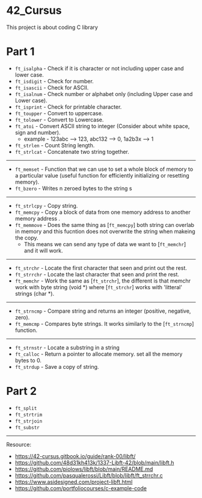 # 42_Cursus
This project is about coding C library

# Part 1
- `ft_isalpha` - Check if it is character or not including upper case and lower case.
- `ft_isdigit` - Check for number.
- `ft_isascii` - Check for ASCII.
- `ft_isalnum` - Check number or alphabet only (including Upper case and Lower case).
- `ft_isprint` - Check for printable character.
- `ft_toupper` - Convert to uppercase.
- `ft_tolower` - Convert to Lowercase.
- `ft_atoi` - Convert ASCII string to integer (Consider about white space, sign and number).
  - example - 123abc --> 123, abc132 --> 0, 1a2b3x --> 1
- `ft_strlen` - Count String length.
- `ft_strlcat` - Concatenate two string together.
---
- `ft_memset` - Function that we can use to set a whole block of memory to a particular value (useful function for efficiently initializing or resetting memory).
- `ft_bzero` - Writes n zeroed bytes to the string s
---

- `ft_strlcpy` - Copy string.
- `ft_memcpy` - Copy a block of data from one memory address to another memory address .
- `ft_memmove` - Does the same thing as [`ft_memcpy`] both string can overlab in memory and this fucntion does not overwrite the string when makeing the copy.
  - This means we can send any type of data we want to [`ft_memchr`] and it will work.
---
- `ft_strchr` - Locate the first character that seen and print out the rest.
- `ft_strrchr` - Locate the last character that seen and print the rest.
- `ft_memchr` - Work the same as [`ft_strchr`], the different is that memchr work with byte string (void *) where [`ft_strchr`] works with 'litteral' strings (char *).
---
- `ft_strncmp` - Compare string and returns an integer (positive, negative, zero).
- `ft_memcmp` - Compares byte strings. It works similarly to the [`ft_strncmp`] function.
---
- `ft_strnstr` -  Locate a substring in a string
- `ft_calloc` - Return a pointer to allocate memory. set all the memory bytes to 0.
- `ft_strdup` - Save a copy of string.


# Part 2
- `ft_split`
- `ft_strtrim`
- `ft_strjoin`
- `ft_substr`

---

Resource:
- https://42-cursus.gitbook.io/guide/rank-00/libft/
- https://github.com/48d31kh413k/1337-Libft-42/blob/main/libft.h
- https://github.com/piolows/libft/blob/main/README.md
- https://github.com/pasqualerossi/Libft/blob/libft/ft_strrchr.c
- https://www.asidesigned.com/project-libft.html
- https://github.com/portfoliocourses/c-example-code